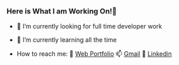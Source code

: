 ### Here is What I am Working On!👋

- 🔭 I’m currently looking for full time developer work
- 🌱 I’m currently learning all the time


- How to reach me:
🏡 [Web Portfolio](https://devjimmylam.github.io/)
📫 [Gmail](dev.jimmylam@gmail.com)
👔 [Linkedin](https://www.linkedin.com/in/devjimmylam/)

<!--
**devJimmyLam/devJimmyLam** is a ✨ _special_ ✨ repository because its `README.md` (this file) appears on your GitHub profile.



